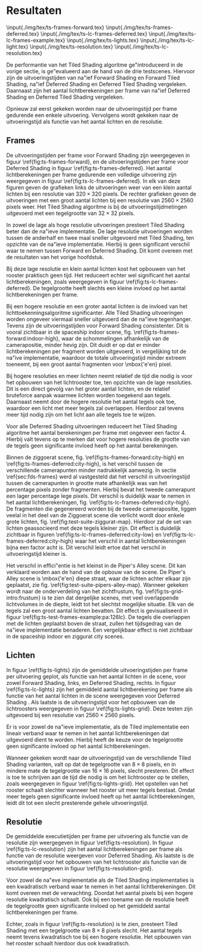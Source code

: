 # Resultaten

\input{./img/tex/ts-frames-forward.tex}
\input{./img/tex/ts-frames-deferred.tex}
\input{./img/tex/ts-lc-frames-deferred.tex}
\input{./img/tex/ts-lc-frames-example.tex}
\input{./img/tex/ts-lights.tex}
\input{./img/tex/ts-lc-light.tex}
\input{./img/tex/ts-resolution.tex}
\input{./img/tex/ts-lc-resolution.tex}

De performantie van het Tiled Shading algoritme ge\"introduceerd in de vorige
sectie, is ge\"evalueerd aan de hand van de drie testscenes. Hiervoor zijn de
uitvoeringstijden van na\"ief Forward Shading en Forward Tiled Shading, 
na\"ief Deferred Shading en Deferred Tiled Shading vergeleken. Daarnaast zijn
het aantal lichtberekeningen per frame van na\"ief Deferred Shading en Deferred
Tiled Shading vergeleken.

Opnieuw zal eerst gekeken worden naar de uitvoeringstijd per frame gedurende een 
enkele uitvoering. Vervolgens wordt gekeken naar de uitvoeringstijd als functie 
van het aantal lichten en de resolutie.


## Frames

De uitvoeringstijden per frame voor Forward Shading zijn weergegeven in figuur
\ref{fig:ts-frames-forward}, en de uitvoeringstijden per frame voor Deferred
Shading in figuur \ref{fig:ts-frames-deferred}. Het aantal lichtberekeningen
per frame gedurende een volledige uitvoering zijn weergegeven in figuur 
\ref{fig:ts-lc-frames-deferred}.
In elk van deze figuren geven de grafieken links de uitvoeringen weer van een 
klein aantal lichten bij een resolutie van $320 \times 320$ pixels. De rechter 
grafieken geven de  uitvoeringen met een groot aantal lichten bij een resolutie
van $2560 \times 2560$ pixels weer. Het Tiled Shading algoritme is bij de 
uitvoeringstijdmetingen uitgevoerd met een tegelgrootte van $32 \times 32$
pixels. 

In zowel de lage als hoge resolutie uitvoeringen presteert Tiled Shading beter
dan de na\"ieve implementatie. De lage resolutie uitvoeringen worden tussen de
anderhalf en twee maal sneller uitgevoerd met Tiled Shading, ten opzichte van
de na\"ieve implementatie. Hierbij is geen significant verschil waar te nemen
tussen Forward en Deferred Shading. Dit komt overeen met de resultaten van het
vorige hoofdstuk. 

Bij deze lage resolutie en klein aantal lichten kost het opbouwen van het 
rooster praktisch geen tijd. Het reduceert echter wel significant het aantal
lichtberekeningen, zoals weergegeven in figuur \ref{fig:ts-lc-frames-deferred}.
De tegelgrootte heeft slechts een kleine invloed op het aantal lichtberekeningen
per frame. 

Bij een hogere resolutie en een groter aantal lichten is de invloed van het
lichttoekenningsalgoritme significanter. Alle Tiled Shading uitvoeringen worden
ongeveer viermaal sneller uitgevoerd dan de na\"ieve tegenhanger.
Tevens zijn de uitvoeringstijden voor Forward Shading consistenter. Dit is vooral 
zichtbaar in de spaceship indoor scene, fig. 
\ref{fig:ts-frames-forward:indoor-high}, waar de schommelingen afhankelijk van
de camerapositie, minder hevig zijn. Dit duidt er op dat er minder 
lichtberekeningen per fragment worden uitgevoerd, in vergelijking tot de na\"ive
implementatie, waardoor de totale uitvoeringstijd minder extreem toeneemt, bij een
groot aantal fragmenten voor \mbox{\'e\'en} pixel. 

Bij hogere resoluties en meer lichten neemt relatief de tijd die nodig is voor
het opbouwen van het lichtrooster toe, ten opzichte van de lage resoluties. 
Dit is een direct gevolg van het groter aantal lichten, en de relatief bruteforce
aanpak waarmee lichten worden toegekend aan tegels. Daarnaast neemt door de 
hogere resolutie het aantal tegels ook toe, waardoor een licht met meer tegels 
zal overlappen. Hierdoor zal tevens meer tijd nodig zijn om het licht aan alle
tegels toe te wijzen.

Voor alle Deferred Shading uitvoeringen reduceert het Tiled Shading algoritme
het aantal berekeningen per frame met ongeveer een factor 4. Hierbij 
valt tevens op te merken dat voor hogere resoluties de grootte van de tegels
geen significante invloed heeft op het aantal berekeningen.

Binnen de ziggoerat scene, fig. \ref{fig:ts-frames-forward:city-high} en
\ref{fig:ts-frames-deferred:city-high}, is het verschil tussen de verschillende 
camerapunten minder nadrukkelijk aanwezig. In sectie \ref{sec:fds-frames} werd
al vastgesteld dat het verschil in uitvoeringstijd tussen de camerapunten in
grootte mate afhankelijk was van het percentage pixels zonder fragmenten.
Hierbij bevat het tweede camerapunt een lager percentage lege pixels. Dit 
verschil is duidelijk waar te nemen in het aantal lichtberekeningen, fig. 
\ref{fig:ts-lc-frames-deferred:city-high}.
De fragmenten die gegenereerd worden bij de tweede camerapositie, liggen veelal
in het deel van de Ziggoerat scene die verlicht wordt door enkele grote lichten,
fig. \ref{fig:test-suite-ziggurat-map}. Hierdoor zal de set van lichten 
geassocieerd met deze tegels kleiner zijn. Dit effect is duidelijk zichtbaar
in figuren \ref{fig:ts-lc-frames-deferred:city-low} en \ref{fig:ts-lc-frames-deferred:city-high} 
waar het verschil in aantal lichtberekeningen bijna een factor acht is.
Dit verschil leidt ertoe dat het verschil in uitvoeringstijd kleiner is.

Het verschil in effici\"entie is het kleinst in de Piper's Alley scene. Dit kan
verklaard worden aan de hand van de opbouw van de scene. De Piper's Alley scene
is \mbox{\'e\'en} diepe straat, waar de lichten achter elkaar zijn geplaatst, 
zie fig. \ref{fig:test-suite-pipers-alley-map}. Wanneer gekeken wordt naar de
onderverdeling van het zichtfrustum, fig. \ref{fig:ts-grid-intro:frustum} is te
zien dat dergelijke scenes, met veel overlappende lichtvolumes in de diepte,
leidt tot het slechtst mogelijke situatie. Elk van de tegels zal een groot 
aantal lichten bevatten. Dit effect is gevisualiseerd in figuur 
\ref{fig:ts-test-frames-example:pa:126lc}. De tegels die overlappen met de lichten 
geplaatst boven de straat, zullen het tijdsgedrag van de na\"ieve implementatie
benaderen. Een vergelijkbaar effect is niet zichtbaar in de spaceship indoor en
ziggurat city scenes.


## Lichten

In figuur \ref{fig:ts-lights} zijn de gemiddelde uitvoeringstijden per frame per 
uitvoering geplot, als functie van het aantal lichten in de scene, voor zowel
Forward Shading, links, en Deferred Shading, rechts. In figuur \ref{fig:ts-lc-lights}
zijn het gemiddeld aantal lichtberekening per frame als functie van het aantal 
lichten in de scene weergegeven voor Deferred Shading . Als laatste is de 
uitvoeringstijd voor het opbouwen van de lichtroosters weergegeven in figuur 
\ref{fig:ts-lights-grid}. Deze testen zijn uitgevoerd bij een resolutie van 
$2560 \times 2560$ pixels. 

Er is voor zowel de na\"ieve implementatie, als de Tiled implementatie een 
lineair verband waar te nemen in het aantal lichtberekeningen dat uitgevoerd
dient te worden. Hierbij heeft de keuze voor de tegelgrootte geen significante
invloed op het aantal lichtberekeningen. 

Wanneer gekeken wordt naar de uitvoeringstijd van de verschillende Tiled Shading
varianten, valt op dat de tegelgrootte van $8 \times 8$ pixels, en in 
mindere mate de tegelgrootte van $16 \times 16$ pixels, slecht presteren. Dit
effect is toe te schrijven aan de tijd die nodig is om het lichtrooster op te stellen,
zoals weergegeven in figuur \ref{fig:ts-lights-grid}. Het opstellen van het rooster
schaalt slechter wanneer het rooster uit meer tegels bestaat. Omdat meer tegels
geen significante invloed heeft op het aantal lichtberekeningen, leidt dit tot 
een slecht presterende gehele uitvoeringstijd.


## Resolutie

De gemiddelde executietijden per frame per uitvoering als functie van de 
resolutie zijn weergegeven in figuur \ref{fig:ts-resolution}. In figuur 
\ref{fig:ts-lc-resolution} zijn het aantal lichtberekeningen per frame als 
functie van de resolutie weergeven voor Deferred Shading. Als laatste is 
de uitvoeringstijd voor het opbouwen van het lichtrooster als functie van 
de resolutie weergegeven in figuur \ref{fig:ts-resolution-grid}.

Voor zowel de na\"eve implementatie als de Tiled Shading implementaties is een 
kwadratisch verband waar te nemen in het aantal lichtberekeningen. Dit komt
overeen met de verwachting. Doordat het aantal pixels bij een hogere resolutie
kwadratisch schaalt. Ook bij een toename van de resolutie heeft de tegelgrootte 
geen significante invloed op het gemiddeld aantal lichtberekeningen per frame. 

Echter, zoals in figuur \ref{fig:ts-resolution} is te zien, presteert Tiled 
Shading met een tegelgrootte van $8 \times 8$ pixels slecht. Het aantal tegels
neemt tevens kwadratisch toe bij een hogere resolutie. Het opbouwen van
het rooster schaalt hierdoor dus ook kwadratisch.

